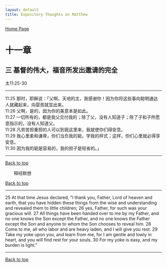 ```yaml
---
layout: default
title: Expository Thoughts on Matthew
---
```

[ Home Page ]({{site.baseurl}}/index) <br>

<a name="0"></a>
# 十一章 

## 三 基督的伟大，福音所发出邀请的完全

太11:25-30

***

11:25 那时，耶稣说：「父啊，天地的主，我感谢你！因为你将这些事向聪明通达人就藏起来，向婴孩就显出来。<br>
11:26 父啊，是的，因为你的美意本是如此。<br>
11:27 一切所有的，都是我父交付我的；除了父，没有人知道子；除了子和子所愿意指示的，没有人知道父。<br>
11:28 凡劳苦担重担的人可以到我这里来，我就使你们得安息。<br>
11:29 我心里柔和谦卑，你们当负我的轭，学我的样式；这样，你们心里就必得享安息。<br>
11:30 因为我的轭是容易的，我的担子是轻省的。」<br>

***

[Back to top](#0)

&emsp;&emsp;释经默想

[Back to top](#0)

***

25 At that time Jesus declared, "I thank you, Father, Lord of heaven and earth, that you have hidden these things from the wise and understanding and revealed them to little children; 26 yes, Father, for such was your gracious will. 27 All things have been handed over to me by my Father, and no one knows the Son except the Father, and no one knows the Father except the Son and anyone to whom the Son chooses to reveal him. 28 Come to me, all who labor and are heavy laden, and I will give you rest. 29 Take my yoke upon you, and learn from me, for I am gentle and lowly in heart, and you will find rest for your souls. 30 For my yoke is easy, and my burden is light."

***

[Back to top](#0)
